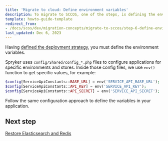 ```yaml
---
title: 'Migrate to cloud: Define environment variables'
description: To migrate to SCCOS, one of the steps, is defining the environment variables.
template: howto-guide-template
redirect_from:
- /docs/scos/dev/migration-concepts/migrate-to-sccos/step-6-define-environment-variables.html
last_updated: Dec 6, 2023
---
```


Having [defined the deployment strategy](/docs/dg/dev/upgrade-and-migrate/migrate-to-cloud/migrate-to-cloud-define-the-deployment-strategy.html), you must define the environment variables.

Spryker uses `config/Shared/config_*.php` files to configure applications for specific environments and stores. Inside those config files, we use `env()` function to get specific values, for example:

```php
$config[ServiceApiConstants::BASE_URL] = env('SERVICE_API_BASE_URL');
$config[ServiceApiConstants::API_KEY] = env('SERVICE_API_KEY');
$config[ServiceApiConstants::API_SECRET] = env('SERVICE_API_SECRET');
```

Follow the same configuration approach to define the variables in your application.

## Next step

[Restore Elasticsearch and Redis](/docs/dg/dev/upgrade-and-migrate/migrate-to-cloud/migrate-to-cloud-restore-es-and-redis.html)
